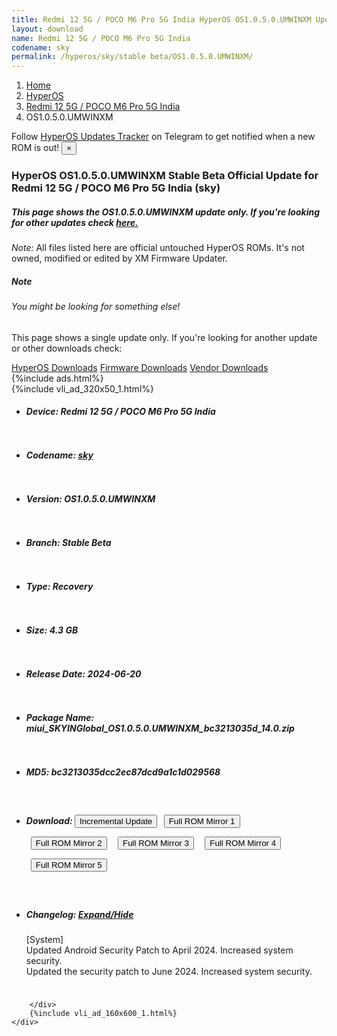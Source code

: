 ```yaml
---
title: Redmi 12 5G / POCO M6 Pro 5G India HyperOS OS1.0.5.0.UMWINXM Update
layout: download
name: Redmi 12 5G / POCO M6 Pro 5G India
codename: sky
permalink: /hyperos/sky/stable beta/OS1.0.5.0.UMWINXM/
---
```

<nav aria-label="breadcrumb">
    <ol class="breadcrumb">
        <li class="breadcrumb-item"><a href="/">Home</a></li>
        <li class="breadcrumb-item"><a href="/hyperos/">HyperOS</a></li>
        <li class="breadcrumb-item"><a href="/hyperos/sky/">Redmi 12 5G / POCO M6 Pro 5G India</a></li>
        <li class="breadcrumb-item active" aria-current="page">OS1.0.5.0.UMWINXM</li>
    </ol>
</nav>
<div class="alert alert-primary alert-dismissible fade show" role="alert">
    Follow <a href="https://t.me/MIUIUpdatesTracker" class="alert-link">HyperOS Updates Tracker</a> on Telegram to get
    notified when a new ROM is out!
    <button type="button" class="close" data-dismiss="alert" aria-label="Close">
        <span aria-hidden="true">&times;</span>
    </button>
</div>
<div class="col-12 mx-auto">
    <h3 class="title bg-light p-2 rounded">HyperOS OS1.0.5.0.UMWINXM Stable Beta Official Update for Redmi 12 5G / POCO M6 Pro 5G India (sky)</h3>
    <h5>This page shows the OS1.0.5.0.UMWINXM update only. If you're looking for other updates check
        <a href="/hyperos/sky/">here.</a></h5>
    <p><i>Note: </i>All files listed here are official untouched HyperOS ROMs.
        It's not owned, modified or edited by XM Firmware Updater.</p>
    <div class="card">
        <div class="card-body">
            <h5 class="card-title">Note</h5>
            <h6 class="card-subtitle mb-2 text-muted">You might be looking for something else!</h6>
            <p class="card-text">This page shows a single update only.
                If you're looking for another update or other downloads check:</p>
            <a href="/hyperos/" class="card-link">HyperOS Downloads</a>
            <a href="/firmware/" class="card-link">Firmware Downloads</a>
            <a href="/vendor/" class="card-link">Vendor Downloads</a>
        </div>
    </div>
    {%include ads.html%}
    <div class="row justify-content-center">
        <div class="col-10" id="downloads">
                    <div class="card card-body">
            {%include vli_ad_320x50_1.html%}
            <ul class="list-unstyled">
                <li style="padding-bottom: 10px;">
                    <h5><b>Device: </b>Redmi 12 5G / POCO M6 Pro 5G India</h5>
                </li>
                <li style="padding-bottom: 10px;">
                    <h5><b>Codename: </b> <a href="/hyperos/sky/" target="_blank">sky</a> </h5>
                </li>
                <li style="padding-bottom: 10px;">
                    <h5><b>Version: </b>OS1.0.5.0.UMWINXM</h5>
                </li>
                <li style="padding-bottom: 10px;">
                    <h5><b>Branch: </b>Stable Beta</h5>
                </li>
                <li style="padding-bottom: 10px;">
                    <h5><b>Type: </b>Recovery</h5>
                </li>
                <li style="padding-bottom: 10px;">
                    <h5><b>Size: </b>4.3 GB</h5>
                </li>
                <li style="padding-bottom: 10px;">
                    <h5><b>Release Date: </b>2024-06-20</h5>
                </li>
                <li style="padding-bottom: 10px;">
                    <h5><b>Package Name: </b><span id="filename" class="text-dark">miui_SKYINGlobal_OS1.0.5.0.UMWINXM_bc3213035d_14.0.zip</span></h5>
                </li>
                <li style="padding-bottom: 10px;">
                    <h5><b>MD5: </b><span id="md5" class="text-muted">bc3213035dcc2ec87dcd9a1c1d029568</span></h5>
                </li>
                <li style="padding-bottom: 10px;">
                    <h5><b>Download: </b><button type="button" id="incremental_download" class="btn btn-warning" onclick="window.open('https://bigota.d.miui.com/OS1.0.5.0.UMWINXM/miui-blockota-sky_in_global-OS1.0.4.0.UMWINXM-OS1.0.5.0.UMWINXM-9f95e803ae-14.0.zip', '_blank');"><i class="fa fa-download"></i> Incremental Update</button> <button type="button" id="download" class="btn btn-primary" style="margin: 7px;" onclick="window.open('https://cdnorg.d.miui.com/OS1.0.5.0.UMWINXM/miui_SKYINGlobal_OS1.0.5.0.UMWINXM_bc3213035d_14.0.zip', '_blank');"><i class="fa fa-download"></i> Full ROM Mirror 1</button> <button type="button" id="download" class="btn btn-primary" style="margin: 7px;" onclick="window.open('https://bkt-sgp-miui-ota-update-alisgp.oss-ap-southeast-1.aliyuncs.com/OS1.0.5.0.UMWINXM/miui_SKYINGlobal_OS1.0.5.0.UMWINXM_bc3213035d_14.0.zip', '_blank');"><i class="fa fa-download"></i> Full ROM Mirror 2</button> <button type="button" id="download" class="btn btn-primary" style="margin: 7px;" onclick="window.open('https://bn.d.miui.com/OS1.0.5.0.UMWINXM/miui_SKYINGlobal_OS1.0.5.0.UMWINXM_bc3213035d_14.0.zip', '_blank');"><i class="fa fa-download"></i> Full ROM Mirror 3</button> <button type="button" id="download" class="btn btn-primary" style="margin: 7px;" onclick="window.open('https://bigota.d.miui.com/OS1.0.5.0.UMWINXM/miui_SKYINGlobal_OS1.0.5.0.UMWINXM_bc3213035d_14.0.zip', '_blank');"><i class="fa fa-download"></i> Full ROM Mirror 4</button> <button type="button" id="download" class="btn btn-primary" style="margin: 7px;" onclick="window.open('https://hugeota.d.miui.com/OS1.0.5.0.UMWINXM/miui_SKYINGlobal_OS1.0.5.0.UMWINXM_bc3213035d_14.0.zip', '_blank');"><i class="fa fa-download"></i> Full ROM Mirror 5</button></h5>
                </li>
                <li style="padding-bottom: 10px;">
                    <h5><b>Changelog: </b><a href="#sky_1_changelog" data-toggle="collapse" role="button"
                            aria-expanded="false" aria-controls="sky_1_changelog"> <i class="fa fa-arrow-down"
                                aria-hidden="true"></i> Expand/Hide</a></h5>
                    <div class="collapse" id="sky_1_changelog">
                        <p id="changelog_text">[System]<br>Updated Android Security Patch to April 2024. Increased system security.<br>Updated the security patch to June 2024. Increased system security.</p>
                    </div>
                </li>
            </ul>
        </div>

        </div>
        {%include vli_ad_160x600_1.html%}
    </div>
</div>
